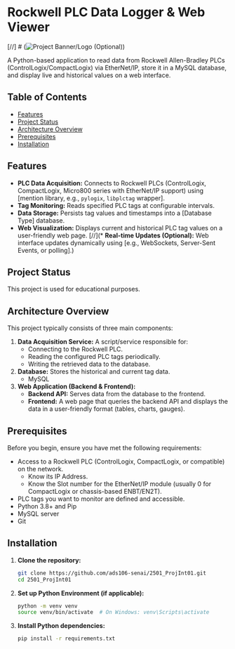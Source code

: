 # Rockwell PLC Data Logger & Web Viewer

[//] # (![Project Banner/Logo (Optional)]())

A Python-based application to read data from Rockwell Allen-Bradley PLCs (ControlLogix/CompactLogix) via EtherNet/IP, store it in a MySQL database, and display live and historical values on a web interface.

## Table of Contents

- [Features](#features)
- [Project Status](#project-status)
- [Architecture Overview](#architecture-overview)
- [Prerequisites](#prerequisites)
- [Installation](#installation)

## Features

*   **PLC Data Acquisition:** Connects to Rockwell PLCs (ControlLogix, CompactLogix, Micro800 series with EtherNet/IP support) using [mention library, e.g., `pylogix`, `libplctag` wrapper].
*   **Tag Monitoring:** Reads specified PLC tags at configurable intervals.
*   **Data Storage:** Persists tag values and timestamps into a [Database Type] database.
*   **Web Visualization:** Displays current and historical PLC tag values on a user-friendly web page.
[//](*   **Real-time Updates (Optional):** Web interface updates dynamically using [e.g., WebSockets, Server-Sent Events, or polling].)

## Project Status

This project is used for educational purposes.

## Architecture Overview

This project typically consists of three main components:

1.  **Data Acquisition Service:** A script/service responsible for:
    *   Connecting to the Rockwell PLC.
    *   Reading the configured PLC tags periodically.
    *   Writing the retrieved data to the database.
2.  **Database:** Stores the historical and current tag data.
    *   MySQL
3.  **Web Application (Backend & Frontend):**
    *   **Backend API:** Serves data from the database to the frontend.
    *   **Frontend:** A web page that queries the backend API and displays the data in a user-friendly format (tables, charts, gauges).

## Prerequisites

Before you begin, ensure you have met the following requirements:

*   Access to a Rockwell PLC (ControlLogix, CompactLogix, or compatible) on the network.
    *   Know its IP Address.
    *   Know the Slot number for the EtherNet/IP module (usually 0 for CompactLogix or chassis-based ENBT/EN2T).
*   PLC tags you want to monitor are defined and accessible.
*   Python 3.8+ and Pip
*   MySQL server
*   Git

## Installation

1.  **Clone the repository:**
    ```bash
    git clone https://github.com/ads106-senai/2501_ProjInt01.git
    cd 2501_ProjInt01
    ```

2.  **Set up Python Environment (if applicable):**
    ```bash
    python -m venv venv
    source venv/bin/activate  # On Windows: venv\Scripts\activate
    ```

3.  **Install Python dependencies:**
    ```bash
    pip install -r requirements.txt
    ```
